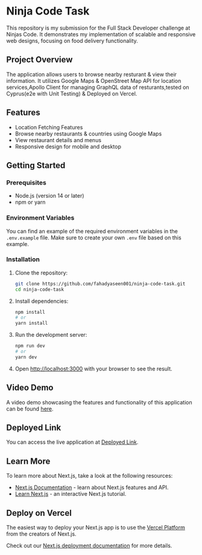 # Ninja Code Task

This repository is my submission for the Full Stack Developer challenge at Ninjas Code. It demonstrates my implementation of scalable and responsive web designs, focusing on food delivery functionality.

## Project Overview
The application allows users to browse nearby resturant & view their information. It utilizes Google Maps & OpenStreet Map API for location services,Apollo Client for managing GraphQL data of resturants,tested on Cyprus(e2e with Unit Testing) & Deployed on Vercel.

## Features
- Location Fetching Features
- Browse nearby restaurants & countries using Google Maps
- View restaurant details and menus
- Responsive design for mobile and desktop

## Getting Started

### Prerequisites
- Node.js (version 14 or later)
- npm or yarn

### Environment Variables
You can find an example of the required environment variables in the `.env.example` file. Make sure to create your own `.env` file based on this example.

### Installation
1. Clone the repository:
   ```bash
   git clone https://github.com/fahadyaseen001/ninja-code-task.git
   cd ninja-code-task
   ```

2. Install dependencies:
   ```bash
   npm install
   # or
   yarn install
   ```

3. Run the development server:
   ```bash
   npm run dev
   # or
   yarn dev
   ```

4. Open [http://localhost:3000](http://localhost:3000) with your browser to see the result.

## Video Demo
A video demo showcasing the features and functionality of this application can be found [here](link-to-your-video-demo).

## Deployed Link
You can access the live application at [Deployed Link](ninja-code-task.vercel.app).

## Learn More
To learn more about Next.js, take a look at the following resources:

- [Next.js Documentation](https://nextjs.org/docs) - learn about Next.js features and API.
- [Learn Next.js](https://nextjs.org/learn) - an interactive Next.js tutorial.

## Deploy on Vercel
The easiest way to deploy your Next.js app is to use the [Vercel Platform](https://vercel.com/new?utm_medium=default-template&filter=next.js&utm_source=create-next-app&utm_campaign=create-next-app-readme) from the creators of Next.js.

Check out our [Next.js deployment documentation](https://nextjs.org/docs/app/building-your-application/deploying) for more details.
